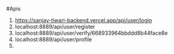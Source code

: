 #Apis

1. https://sanjay-tiwari-backend.vercel.app/api/user/login
2. localhost:8889/api/user/register
3. localhost:8889/api/user/verify/668933964bbddd8b44face8e
4. localhost:8889/api/user/profile
5. 